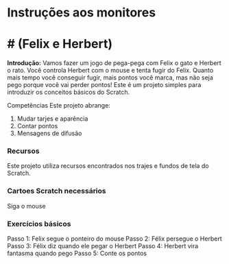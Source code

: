 # Instruções aos monitores
# # (Felix e Herbert)

__Introdução:__
Vamos fazer um jogo de pega-pega com Felix o gato e Herbert o rato. Você controla Herbert com o mouse e tenta fugir do Felix. Quanto mais tempo você conseguir fugir, mais pontos você marca, mas não seja pego porque você vai perder pontos! Este é um projeto simples para introduzir os conceitos básicos do Scratch.

Competências
Este projeto abrange:
1. Mudar tarjes e aparência
2. Contar pontos
3. Mensagens de difusão

### Recursos
Este projeto utiliza recursos encontrados nos trajes e fundos de tela do Scratch.

### Cartoes Scratch necessários
Siga o mouse

### Exercícios básicos
Passo 1: Felix segue o ponteiro do mouse
Passo 2: Félix persegue o Herbert
Passo 3: Félix diz quando ele pegar o Herbert
Passo 4: Herbert vira fantasma quando pego Passo 5: Conte os pontos
